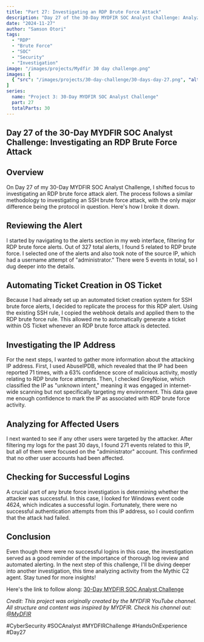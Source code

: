 ```yaml
---
title: "Part 27: Investigating an RDP Brute Force Attack"
description: "Day 27 of the 30-Day MYDFIR SOC Analyst Challenge: Analyzing and investigating RDP brute force attacks using security tools and automated ticketing."
date: "2024-11-27"
author: "Samson Otori"
tags:
  - "RDP"
  - "Brute Force"
  - "SOC"
  - "Security"
  - "Investigation"
image: "/images/projects/Mydfir 30 day challenge.png"
images: [
  { "src": "/images/projects/30-day-challenge/30-days-day-27.png", "alt": "30 Days MYDFIR SOC Analyst Challenge Day 27" }
]
series:
  name: "Project 3: 30-Day MYDFIR SOC Analyst Challenge"
  part: 27
  totalParts: 30
---
```


## Day 27 of the 30-Day MYDFIR SOC Analyst Challenge: Investigating an RDP Brute Force Attack

## Overview

On Day 27 of my 30-Day MYDFIR SOC Analyst Challenge, I shifted focus to investigating an RDP brute force attack alert. The process follows a similar methodology to investigating an SSH brute force attack, with the only major difference being the protocol in question. Here's how I broke it down.

## Reviewing the Alert

I started by navigating to the alerts section in my web interface, filtering for RDP brute force alerts. Out of 327 total alerts, I found 5 related to RDP brute force. I selected one of the alerts and also took note of the source IP, which had a username attempt of "administrator." There were 5 events in total, so I dug deeper into the details.

## Automating Ticket Creation in OS Ticket

Because I had already set up an automated ticket creation system for SSH brute force alerts, I decided to replicate the process for this RDP alert. Using the existing SSH rule, I copied the webhook details and applied them to the RDP brute force rule. This allowed me to automatically generate a ticket within OS Ticket whenever an RDP brute force attack is detected.

## Investigating the IP Address

For the next steps, I wanted to gather more information about the attacking IP address. First, I used AbuseIPDB, which revealed that the IP had been reported 71 times, with a 63% confidence score of malicious activity, mostly relating to RDP brute force attempts. Then, I checked GreyNoise, which classified the IP as "unknown intent," meaning it was engaged in internet-wide scanning but not specifically targeting my environment. This data gave me enough confidence to mark the IP as associated with RDP brute force activity.

## Analyzing for Affected Users

I next wanted to see if any other users were targeted by the attacker. After filtering my logs for the past 30 days, I found 271 events related to this IP, but all of them were focused on the "administrator" account. This confirmed that no other user accounts had been affected.

## Checking for Successful Logins

A crucial part of any brute force investigation is determining whether the attacker was successful. In this case, I looked for Windows event code 4624, which indicates a successful login. Fortunately, there were no successful authentication attempts from this IP address, so I could confirm that the attack had failed.

## Conclusion

Even though there were no successful logins in this case, the investigation served as a good reminder of the importance of thorough log review and automated alerting. In the next step of this challenge, I'll be diving deeper into another investigation, this time analyzing activity from the Mythic C2 agent. Stay tuned for more insights!

Here's the link to follow along: [30-Day MYDFIR SOC Analyst Challenge](https://www.youtube.com/watch?v=l9KA6dPdOs8&list=PLG6KGSNK4PuBWmX9NykU0wnWamjxdKhDJ&index=54)

*Credit: This project was originally created by the MYDFIR YouTube channel. All structure and content was inspired by MYDFIR. Check his channel out: [@MyDFIR](https://www.youtube.com/@MyDFIR)*

#CyberSecurity #SOCAnalyst #MYDFIRChallenge #HandsOnExperience #Day27 